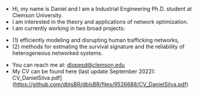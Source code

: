 - Hi, my name is Daniel and I am a Industrial Engineering Ph.D. student at Clemson University.
- I am interested in the theory and applications of network optimization.
- I am currently working in two broad projects: 
*   (1) efficiently modeling and disrupting human trafficking networks, 
*   (2) methods for estmating the survival signature and the reliability of heterogeneous networked systems.

- You can reach me at: dlopesd@clemson.edu
- My CV can be found here (last update September 2022): CV_DanielSilva.pdf](https://github.com/dblsBR/dblsBR/files/9526688/CV_DanielSilva.pdf)

<!---
dblsBR/dblsBR is a ✨ special ✨ repository because its `README.md` (this file) appears on your GitHub profile.
You can click the Preview link to take a look at your changes.
--->

